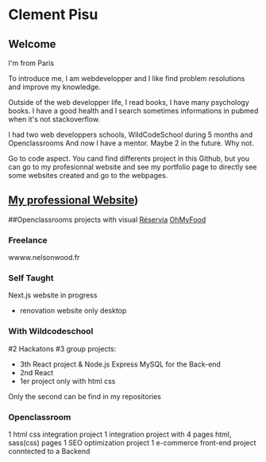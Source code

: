 # Clement Pisu

## Welcome

I'm from Paris

To introduce me, I am webdevelopper and I like find problem resolutions and improve my knowledge.  

Outside of the web developper life, I read books, I have many psychology books. 
I have a good health and I search sometimes informations in pubmed when it's not stackoverflow. 

I had two web developpers schools, WildCodeSchool during 5 months and Openclassrooms
And now I have a mentor. Maybe 2 in the future. Why not.


Go to code aspect.
You cand find differents project in this Github, but you can go to my profesionnal website and see my portfolio page to directly see some websites created and go to the webpages.


## [My professional Website](https://portfolio-web-lovat.vercel.app/))


##Openclassrooms projects with visual
[Réservia](https://vehementz.github.io/ClementPisu_2_31032021/)
[OhMyFood](https://vehementz.github.io/PisuClement_3_23052021/)


### Freelance 

wwww.nelsonwood.fr

### Self Taught

Next.js website in progress

- renovation website only desktop

### With Wildcodeschool

#2 Hackatons
#3 group projects: 
  - 3th React project & Node.js Express MySQL for the  Back-end
  - 2nd React
  - 1er project only with html css
  
Only the second can be find in my repositories


### Openclassroom

1 html css integration project
1 integration project with 4 pages html, sass(css) pages
1 SEO optimization project
1 e-commerce front-end project conntected to a Backend
